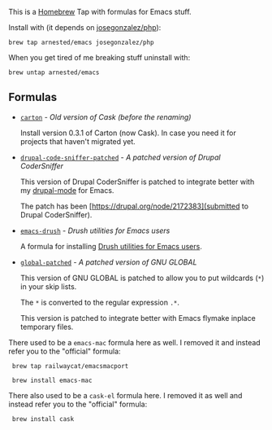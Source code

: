 This is a [Homebrew](https://github.com/mxcl/homebrew) Tap with
formulas for Emacs stuff.

Install with (it depends on
[josegonzalez/php](https://github.com/josegonzalez/homebrew-php)):

    brew tap arnested/emacs josegonzalez/php

When you get tired of me breaking stuff uninstall with:

    brew untap arnested/emacs


## Formulas

 * [`carton`](Formula/carton.rb) - _Old version of Cask (before the renaming)_

   Install version 0.3.1 of Carton (now Cask). In case you need it for
   projects that haven't migrated yet.

 * [`drupal-code-sniffer-patched`](Formula/drupal-code-sniffer-patched.rb) - _A patched version of Drupal CoderSniffer_

   This version of Drupal CoderSniffer is patched to integrate better
   with my [drupal-mode](https://github.com/arnested/drupal-mode) for
   Emacs.

   The patch has been [https://drupal.org/node/2172383](submitted to
   Drupal CoderSniffer).

 * [`emacs-drush`](Formula/emacs-drush.rb) - _Drush utilities for Emacs users_

   A formula for installing [Drush utilities for Emacs users](https://drupal.org/project/emacs_drush).

 * [`global-patched`](Formula/global-patched.rb) - _A patched version of GNU GLOBAL_

   This version of GNU GLOBAL is patched to allow you to put wildcards
   (`*`) in your skip lists.

   The `*` is converted to the regular expression `.*`.

   This version is patched to integrate better with Emacs flymake
   inplace temporary files.

There used to be a `emacs-mac` formula here as well. I removed it and
instead refer you to the "official" formula:

     brew tap railwaycat/emacsmacport

     brew install emacs-mac


There also used to be a `cask-el` formula here. I removed it as well
and instead refer you to the "official" formula:

     brew install cask
